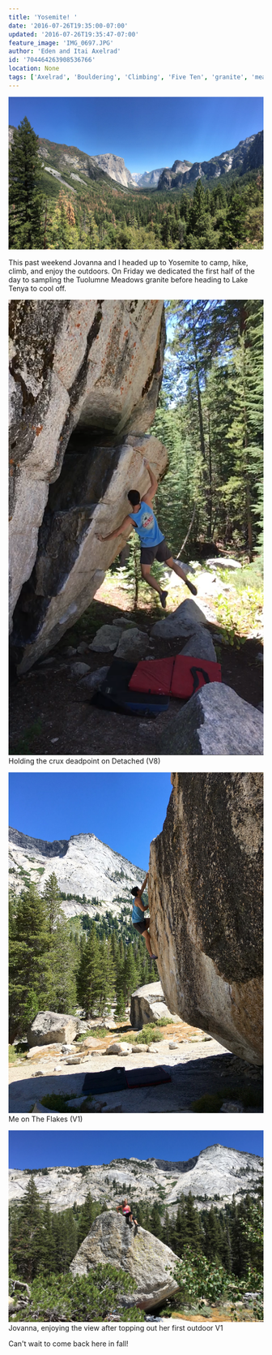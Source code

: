 ```yaml
---
title: 'Yosemite! '
date: '2016-07-26T19:35:00-07:00'
updated: '2016-07-26T19:35:47-07:00'
feature_image: 'IMG_0697.JPG'
author: 'Eden and Itai Axelrad'
id: '704464263908536766'
location: None
tags: ['Axelrad', 'Bouldering', 'Climbing', 'Five Ten', 'granite', 'meadows', 'tuolumne', 'yosemite']
---
```


![image alt](/images/IMG_0697.JPG)

This past weekend Jovanna and I headed up to Yosemite to camp, hike, climb, and enjoy the outdoors. On Friday we dedicated the first half of the day to sampling the Tuolumne Meadows granite before heading to Lake Tenya to cool off.

![image alt](/images/IMG_0731.jpg)Holding the crux deadpoint on Detached (V8)

![image alt](/images/IMG_0728.jpg)Me on The Flakes (V1)

![image alt](/images/IMG_0719.JPG)Jovanna, enjoying the view after topping out her first outdoor V1

Can't wait to come back here in fall!

